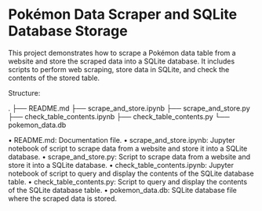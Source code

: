 # Pokémon Data Scraper and SQLite Database Storage

This project demonstrates how to scrape a Pokémon data table from a website and store the scraped data into a SQLite database. It includes scripts to perform web scraping, store data in SQLite, and check the contents of the stored table.


Structure:

.
├── README.md
├── scrape_and_store.ipynb
├── scrape_and_store.py
├── check_table_contents.ipynb
├── check_table_contents.py
└── pokemon_data.db


•	README.md: Documentation file.
•	scrape_and_store.ipynb: Jupyter notebook of script to scrape data from a website and store it into a SQLite database.
•	scrape_and_store.py: Script to scrape data from a website and store it into a SQLite database.
•	check_table_contents.ipynb: Jupyter notebook of script to query and display the contents of the SQLite database table.
•	check_table_contents.py: Script to query and display the contents of the SQLite database table.
•	pokemon_data.db: SQLite database file where the scraped data is stored.




